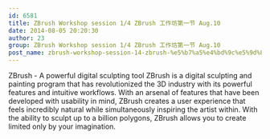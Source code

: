 ```yaml
---
id: 6581
title: ZBrush Workshop session 1/4 ZBrush 工作坊第一节 Aug.10
date: 2014-08-05 20:20:30
author: 23
group: ZBrush Workshop session 1/4 ZBrush 工作坊第一节 Aug.10
post_name: zbrush-workshop-session-14-zbrush-%e5%b7%a5%e4%bd%9c%e5%9d%8a%e7%ac%ac%e4%b8%80%e8%8a%82-aug-10
---
```


ZBrush - A powerful digital sculpting tool
ZBrush is a digital sculpting and painting program that has revolutionized the 3D industry with its powerful features and intuitive workflows. With an arsenal of features that have been developed with usability in mind, ZBrush creates a user experience that feels incredibly natural while simultaneously inspiring the artist within. With the ability to sculpt up to a billion polygons, ZBrush allows you to create limited only by your imagination.
